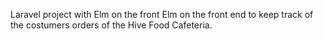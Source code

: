 Laravel project with Elm on the front Elm on the front end to keep track of the costumers orders of the Hive Food Cafeteria.